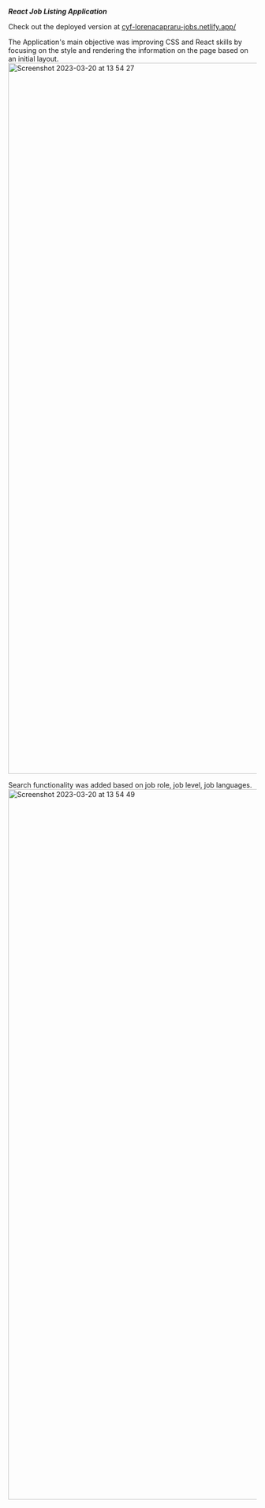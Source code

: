 
***React Job Listing Application***

Check out the deployed version at [cyf-lorenacapraru-jobs.netlify.app/](https://cyf-lorenacapraru-jobs.netlify.app/)

The Application's main objective was improving CSS and React skills by focusing on the style and rendering the information on the page based on an initial layout.
<img width="1440" alt="Screenshot 2023-03-20 at 13 54 27" src="https://user-images.githubusercontent.com/108892538/226361242-ad3719f3-64a3-407f-bde0-9dabbd6b43c1.png">

Search functionality was added based on job role, job level, job languages.
<img width="1439" alt="Screenshot 2023-03-20 at 13 54 49" src="https://user-images.githubusercontent.com/108892538/226362123-6f0ec9be-bbb1-4516-a1c0-cb7d9df71672.png">

